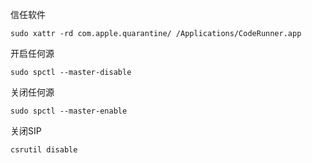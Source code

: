 
信任软件
```
sudo xattr -rd com.apple.quarantine/ /Applications/CodeRunner.app
```

开启任何源
```
sudo spctl --master-disable
```

关闭任何源
```
sudo spctl --master-enable
```

关闭SIP
```
csrutil disable
```